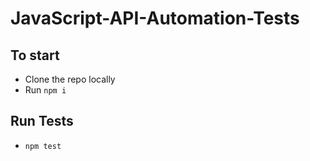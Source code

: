 # JavaScript-API-Automation-Tests

## To start
- Clone the repo locally
- Run `npm i`

## Run Tests
- `npm test`